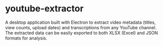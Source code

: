 # youtube-extractor
A desktop application built with Electron to extract video metadata (titles, view counts, upload dates) and transcriptions from any YouTube channel. The extracted data can be easily exported to both XLSX (Excel) and JSON formats for analysis.
